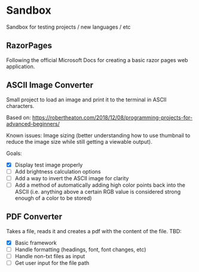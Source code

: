 # Sandbox
Sandbox for testing projects / new languages / etc

## RazorPages
Following the official Microsoft Docs for creating a basic razor pages web application.

## ASCII Image Converter
Small project to load an image and print it to the terminal in ASCII characters.

Based on: https://robertheaton.com/2018/12/08/programming-projects-for-advanced-beginners/

Known issues: Image sizing (better understanding how to use thumbnail to reduce the image size while still getting a viewable output).

Goals:
  - [x] Display test image properly
  - [ ] Add brightness calculation options
  - [ ] Add a way to invert the ASCII image for clarity
  - [ ] Add a method of automatically adding high color points back into the ASCII (i.e. anything above a certain RGB value is considered strong enough of a color to be stored)

## PDF Converter
Takes a file, reads it and creates a pdf with the content of the file.
TBD:
  - [x] Basic framework
  - [ ] Handle formatting (headings, font, font changes, etc)
  - [ ] Handle non-txt files as input
  - [ ] Get user input for the file path
